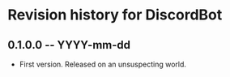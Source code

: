 # Revision history for DiscordBot

## 0.1.0.0 -- YYYY-mm-dd

* First version. Released on an unsuspecting world.
